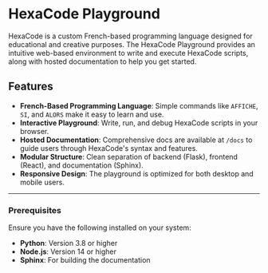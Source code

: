 # HexaCode Playground

HexaCode is a custom French-based programming language designed for educational and creative purposes. The HexaCode Playground provides an intuitive web-based environment to write and execute HexaCode scripts, along with hosted documentation to help you get started.

## Features

- **French-Based Programming Language**: Simple commands like `AFFICHE`, `SI`, and `ALORS` make it easy to learn and use.
- **Interactive Playground**: Write, run, and debug HexaCode scripts in your browser.
- **Hosted Documentation**: Comprehensive docs are available at `/docs` to guide users through HexaCode's syntax and features.
- **Modular Structure**: Clean separation of backend (Flask), frontend (React), and documentation (Sphinx).
- **Responsive Design**: The playground is optimized for both desktop and mobile users.

---

### Prerequisites

Ensure you have the following installed on your system:

- **Python**: Version 3.8 or higher
- **Node.js**: Version 14 or higher
- **Sphinx**: For building the documentation

